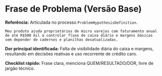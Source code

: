 # Frase de Problema (Versão Base)

**Referência:** Articulada no processo `ProblemHypothesisDefinition`.

```
Meu produto ajuda proprietários de micro varejos com faturamento anual de até R$500 mil a controlar fluxo de caixa diário e margens básicas sem depender de cadernos e planilhas desatualizadas.
```

**Dor principal identificada:** Falta de visibilidade diária do caixa e margens, resultando em decisões reativas e uso recorrente de crédito caro.

**Checklist rápido:** Frase clara, menciona QUEM/RESULTADO/DOR, livre de jargão técnico.
